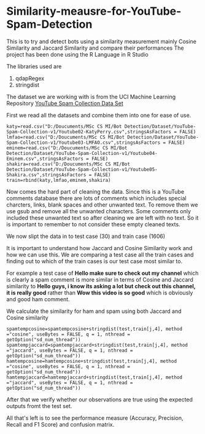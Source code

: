 # Similarity-meausre-for-YouTube-Spam-Detection
This is to try and detect bots using a similarity measurement mainly Cosine Similarity and Jaccard Similarity and compare their performances
The project has been done using the R Language in R Studio 

The libraries used are 
1. qdapRegex
2. stringdist

The dataset we are working with is from the UCI Machine Learning Repository [YouTube Spam Collection Data Set](https://archive.ics.uci.edu/ml/datasets/YouTube+Spam+Collection)

First we read all the datasets and combine them into one for ease of use. 

    katy=read.csv("D:/Doucuments/MSc CS MI/Bot Detection/Dataset/YouTube-Spam-Collection-v1/Youtube02-KatyPerry.csv",stringsAsFactors = FALSE)
    lmfao=read.csv("D:/Doucuments/MSc CS MI/Bot Detection/Dataset/YouTube-Spam-Collection-v1/Youtube03-LMFAO.csv",stringsAsFactors = FALSE)
    eminem=read.csv("D:/Doucuments/MSc CS MI/Bot Detection/Dataset/YouTube-Spam-Collection-v1/Youtube04-Eminem.csv",stringsAsFactors = FALSE)
    shakira=read.csv("D:/Doucuments/MSc CS MI/Bot Detection/Dataset/YouTube-Spam-Collection-v1/Youtube05-Shakira.csv",stringsAsFactors = FALSE)
    train=rbind(katy,lmfao,eminem,shakira)
    
Now comes the hard part of cleaning the data. 
Since this is a YouTube comments database there are lots of comments which includes special charcters, links, blank spaces and other unwanted text. To remove them we use gsub and remove all the unwanted characters. 
Some comments only included these unwanted text so after cleaning we are left with no text. So it is important to remember to not consider these empty cleaned texts. 

We now slipt the data in to test case (30) and train case (1606)

It is important to understand how Jaccard and Cosine Similarity work and how we can use this.
We are comparing a test case all the train cases and finding out to which of the train cases is our test case most similar to. 

For example a test case of **Hello make sure to check out my channel** which is clearly a spam comment is more similar in terms of Cosine and Jaccard similarity to **Hello guys, i know its asking a lot but check out this channel, it is really good** rather than **Wow this video is so good** which is obviously and good ham comment. 

We calculate the similarity for ham and spam using both Jaccard and Cosine similarity
     
    spamtempcosine=spamtempcosine+stringdist(test,train[j,4], method ="cosine", useBytes = FALSE, q = 1, nthread = getOption("sd_num_thread"))
    spamtempjaccard=spamtempjaccard+stringdist(test,train[j,4], method ="jaccard", useBytes = FALSE, q = 1, nthread = getOption("sd_num_thread"))
    hamtempcosine=hamtempcosine+stringdist(test,train[j,4], method ="cosine", useBytes = FALSE, q = 1, nthread = getOption("sd_num_thread"))
    hamtempjaccard=hamtempjaccard+stringdist(test,train[j,4], method ="jaccard", useBytes = FALSE, q = 1, nthread = getOption("sd_num_thread"))
      
After that we verify whether our observations are true using the  expected outputs fromt the test set. 

All that's left is to see the performance measure (Accuracy, Precision, Recall and F1 Score) and confusion matrix. 
